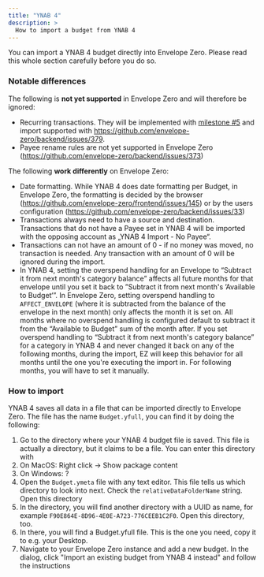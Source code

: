 ```yaml
---
title: "YNAB 4"
description: >
  How to import a budget from YNAB 4
---
```


You can import a YNAB 4 budget directly into Envelope Zero. Please read this whole section carefully before you do so.

### Notable differences

The following is **not yet supported** in Envelope Zero and will therefore be ignored:

- Recurring transactions. They will be implemented with [milestone #5](https://github.com/envelope-zero/backend/milestone/5) and import supported with https://github.com/envelope-zero/backend/issues/379.
- Payee rename rules are not yet supported in Envelope Zero (https://github.com/envelope-zero/backend/issues/373)

The following **work differently** on Envelope Zero:

- Date formatting. While YNAB 4 does date formatting per Budget, in Envelope Zero, the formatting is decided by the browser (https://github.com/envelope-zero/frontend/issues/145) or by the users configuration (https://github.com/envelope-zero/backend/issues/33)
- Transactions always need to have a source and destination. Transactions that do not have a Payee set in YNAB 4 will be imported with the opposing account as „YNAB 4 Import - No Payee“.
- Transactions can not have an amount of 0 - if no money was moved, no transaction is needed. Any transaction with an amount of 0 will be ignored during the import.
- In YNAB 4, setting the overspend handling for an Envelope to “Subtract it from next month's category balance” affects all future months for that envelope until you set it back to ”Subtract it from next month's ’Available to Budget‘”. In Envelope Zero, setting overspend handling to `AFFECT_ENVELOPE` (where it is subtracted from the balance of the envelope in the next month) only affects the month it is set on. All months where no overspend handling is configured default to subtract it from the “Available to Budget” sum of the month after. If you set overspend handling to “Subtract it from next month's category balance” for a category in YNAB 4 and never changed it back on any of the following months, during the import, EZ will keep this behavior for all months until the one you're executing the import in. For following months, you will have to set it manually.

### How to import

YNAB 4 saves all data in a file that can be imported directly to Envelope Zero. The file has the name `Budget.yfull`, you can find it by doing the following:

1. Go to the directory where your YNAB 4 budget file is saved. This file is actually a directory, but it claims to be a file. You can enter this directory with
1. On MacOS: Right click -> Show package content
1. On Windows: ?
1. Open the `Budget.ymeta` file with any text editor. This file tells us which directory to look into next. Check the `relativeDataFolderName` string. Open this directory
1. In the directory, you will find another directory with a UUID as name, for example `F90E864E-8D96-4E0E-A723-776CEEB1C2F0`. Open this directory, too.
1. In there, you will find a Budget.yfull file. This is the one you need, copy it to e.g. your Desktop.
1. Navigate to your Envelope Zero instance and add a new budget. In the dialog, click "Import an existing budget from YNAB 4 instead" and follow the instructions

